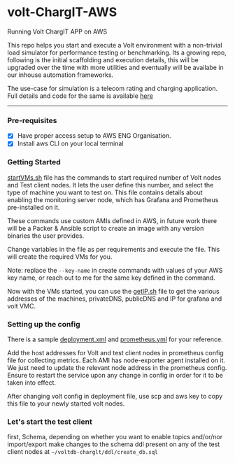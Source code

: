 # volt-ChargIT-AWS
Running Volt ChargIT APP on AWS

This repo helps you start and execute a Volt environment with a non-trivial load simulator for performance testing or benchmarking. Its a growing repo, following is the initial scaffolding and execution details, this will be upgraded over the time with more utilities and eventually will be availabe in our inhouse automation frameworks. 

The use-case for simulation is a telecom rating and charging application. Full details and code for the same is available [here](https://github.com/srmadscience/voltdb-charglt)

---

### Pre-requisites

- [x] Have proper access setup to AWS ENG Organisation.
- [x] Install aws CLI on your local terminal

### Getting Started

[startVMs.sh](startVMs.sh) file has the commands to start required number of Volt nodes and Test client nodes. It lets the user define this number, and select the type of machine you want to test on. 
This file contains details about enabling the monitoring server node, which has Grafana and Prometheus pre-installed on it. 

These commands use custom AMIs defined in AWS, in future work there will be a Packer & Ansible script to create an image with any version binaries the user provides. 

Change variables in the file as per requirements and execute the file. This will create the required VMs for you. 

Note: replace the `--key-name` in create commands with values of your AWS key name, or reach out to me for the same key defined in the command. 

Now with the VMs started, you can use the [getIP.sh](getIP.sh) file to get the various addresses of the machines, privateDNS, publicDNS and IP for grafana and volt VMC. 

### Setting up the config

There is a sample [deployment.xml](config/deployment.xml) and [prometheus.yml](config/deployment.xml) for your reference. 

Add the host addresses for Volt and test client nodes in prometheus config file for collecting metrics. 
Each AMI has node-exporter agent installed on it. We just need to update the relevant node address in the prometheus config. Ensure to restart the service upon any change in config in order for it to be taken into effect.

After changing volt config in deployment file, use scp and aws key to copy this file to your newly started volt nodes. 

### Let's start the test client

first, Schema, depending on whether you want to enable topics and/or/nor import/export make changes to the schema ddl present on any of the test client nodes at `~/voltdb-charglt/ddl/create_db.sql`